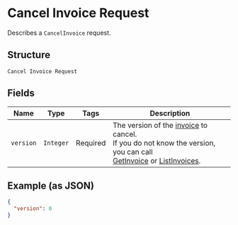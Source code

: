 
# Cancel Invoice Request

Describes a `CancelInvoice` request.

## Structure

`Cancel Invoice Request`

## Fields

| Name | Type | Tags | Description |
|  --- | --- | --- | --- |
| `version` | `Integer` | Required | The version of the [invoice](/doc/models/invoice.md) to cancel.<br>If you do not know the version, you can call<br>[GetInvoice](/doc/api/invoices.md#get-invoice) or [ListInvoices](/doc/api/invoices.md#list-invoices). |

## Example (as JSON)

```json
{
  "version": 0
}
```


